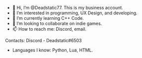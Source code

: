 - 👋 Hi, I’m @Deadstatic77. This is my business account.
- 👀 I’m interested in programming, UX Design, and developing.
- 🌱 I’m currently learning C++ Code.
- 💞️ I’m looking to collaborate on indie games.
- 📫 How to reach me: Discord, email.

Contacts:
Discord - Deadstatic#6503
- Languages I know: Python, Lua, HTML.
<!---
Deadstatic77/Deadstatic77 is a ✨ special ✨ repository because its `README.md` (this file) appears on your GitHub profile.
You can click the Preview link to take a look at your changes.
--->
